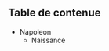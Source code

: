 Table de contenue
-----------------------------------------

<ul>
  <li>Napoleon
    <ul>
      <li>Naissance</li>
    </ul>
  </li>
</ul>


